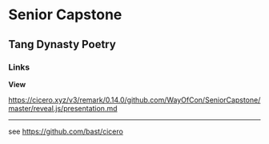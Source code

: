 # Senior Capstone

## Tang Dynasty Poetry

### Links

**View**

https://cicero.xyz/v3/remark/0.14.0/github.com/WayOfCon/SeniorCapstone/master/reveal.js/presentation.md

---

see https://github.com/bast/cicero

